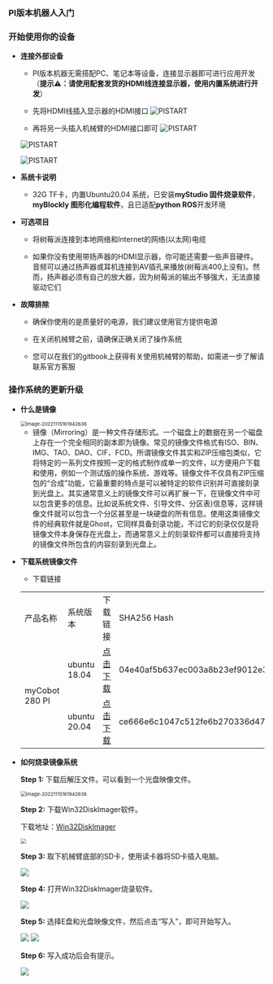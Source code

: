 ### PI版本机器人入门  

### 开始使用你的设备

- **连接外部设备**
  
  - PI版本机器无需搭配PC、笔记本等设备，连接显示器即可进行应用开发（**提示⚠：请使用配套发货的HDMI线连接显示器，使用内置系统进行开发**）
  
  - 先将HDMI线插入显示器的HDMI接口
  ![PISTART](../../../resource/3-FunctionsAndApplications/5.BasicFunction/5.1-Functionlnstruction/PIstart1.jpg)

  - 再将另一头插入机械臂的HDMI接口即可
  ![PISTART](../../../resource/3-FunctionsAndApplications/5.BasicFunction/5.1-Functionlnstruction/PIstart2.jpg)

  ![PISTART](../../../resource/3-FunctionsAndApplications/5.BasicFunction/5.1-Functionlnstruction/PIstart3.jpg)
  
  ![PISTART](../../../resource/3-FunctionsAndApplications/5.BasicFunction/5.1-Functionlnstruction/PIstart4.jpg)

- **系统卡说明**
  
  - 32G TF卡，内置Ubuntu20.04 系统，已安装**myStudio 固件烧录软件**，**myBlockly 图形化编程软件**，且已适配**python ROS**开发环境
  
- **可选项目**
  
  - 将树莓派连接到本地网络和Internet的网络(以太网)电缆

  - 如果你没有使用带扬声器的HDMI显示器，你可能还需要一些声音硬件。音频可以通过扬声器或耳机连接到AV插孔来播放(树莓派400上没有)。然而，扬声器必须有自己的放大器，因为树莓派的输出不够强大，无法直接驱动它们

- **故障排除**
  
  - 确保你使用的是质量好的电源，我们建议使用官方提供电源

  - 在关闭机械臂之前，请确保正确关闭了操作系统

  - 您可以在我们的gitbook上获得有关使用机械臂的帮助，如需进一步了解请联系官方客服
  
  
### 操作系统的更新升级

- **什么是镜像**
  
  <img src="../../../resource/3-FunctionsAndApplications/5.BasicFunction/5.1-Functionlnstruction/systemupdata.jpg" alt="image-20221115161942636" style="zoom: 67%;" />
  
  - 镜像（Mirroring）是一种文件存储形式。一个磁盘上的数据在另一个磁盘上存在一个完全相同的副本即为镜像。常见的镜像文件格式有ISO、BIN、IMG、TAO、DAO、CIF、FCD。所谓镜像文件其实和ZIP压缩包类似，它将特定的一系列文件按照一定的格式制作成单一的文件，以方便用户下载和使用，例如一个测试版的操作系统、游戏等。镜像文件不仅具有ZIP压缩包的“合成”功能，它最重要的特点是可以被特定的软件识别并可直接刻录到光盘上。其实通常意义上的镜像文件可以再扩展一下，在镜像文件中可以包含更多的信息。比如说系统文件、引导文件、分区表)信息等，这样镜像文件就可以包含一个分区甚至是一块硬盘的所有信息。使用这类镜像文件的经典软件就是Ghost，它同样具备刻录功能，不过它的刻录仅仅是将镜像文件本身保存在光盘上，而通常意义上的刻录软件都可以直接将支持的镜像文件所包含的内容刻录到光盘上。
  
- **下载系统镜像文件**
  
  - 下载链接  
  <table>
    <tr>
        <td>产品名称</td>
        <td>系统版本</td>
        <td>下载链接</td>
        <td>SHA256 Hash</td>
    </tr>
    <tr>
        <td rowspan='2'>myCobot 280 PI</td>
        <td>ubuntu 18.04</td>
        <td>
            <a href="https://download-elephantrobotics.oss-cn-shenzhen.aliyuncs.com/Product_software/iMage-ISO/myCobot-280/myCobot_280_ubuntu_V20221030-shrink.zip">点击下载</a>
        </td>
        <td>04e40af5b637ec003a8b23ef9012e353361fd336db4e17cf9a65feb75e92927e</td>
    </tr>
    <tr>
        <td>ubuntu 20.04</td>
        <td>
            <a href="https://download-elephantrobotics.oss-cn-shenzhen.aliyuncs.com/Product_software/iMage-ISO/myCobot-280/myCobot_280_ubuntu_V20230222_20.04Pi_aarch64_shrunk.img.gz">点击下载</a>
        </td>
        <td>ce666e6c1047c512fe6b270336d472e48f231be12808729ed57f743f9d284397</td>
    </tr>
  </table>
  
  
  
  
- **如何烧录镜像系统**
  
  **Step 1:** 下载后解压文件。可以看到一个光盘映像文件。

  <img src="../../../resource/3-FunctionsAndApplications/5.BasicFunction/5.1-Functionlnstruction/1.png" alt="image-20221115161942636" style="zoom: 67%;" />

  **Step 2:** 下载Win32DiskImager软件。

  下载地址：[Win32DiskImager](https://sourceforge.net/projects/win32diskimager/)

  <img src="../../../resource/3-FunctionsAndApplications/5.BasicFunction/5.1-Functionlnstruction/systemup2.png" style="zoom: 67%;" />

  **Step 3:** 取下机械臂底部的SD卡，使用读卡器将SD卡插入电脑。

  <img src="../../../resource/3-FunctionsAndApplications/5.BasicFunction/5.1-Functionlnstruction/systemup3.png">

  **Step 4:** 打开Win32DiskImager烧录软件。

  <img src="../../../resource/3-FunctionsAndApplications/5.BasicFunction/5.1-Functionlnstruction/systemup4.png">

  **Step 5:** 选择E盘和光盘映像文件，然后点击“写入”，即可开始写入。

  <img src="../../../resource/3-FunctionsAndApplications/5.BasicFunction/5.1-Functionlnstruction/systemup5.png">

  <img src="../../../resource/3-FunctionsAndApplications/5.BasicFunction/5.1-Functionlnstruction/systemup6.png">

  **Step 6:** 写入成功后会有提示。

  <img src="../../../resource/3-FunctionsAndApplications/5.BasicFunction/5.1-Functionlnstruction/systemup7.png">

  
  
  
